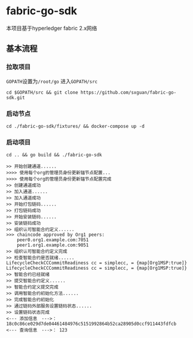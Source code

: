 # fabric-go-sdk
本项目基于hyperledger fabric 2.x网络
## 基本流程
### 拉取项目
`GOPATH`设置为`/root/go`
进入`GOPATH/src`

```
cd $GOPATH/src && git clone https://github.com/sxguan/fabric-go-sdk.git
```

### 启动节点

```
cd ./fabric-go-sdk/fixtures/ && docker-compose up -d
```

### 启动项目

```
cd .. && go build && ./fabric-go-sdk
```
```
>> 开始创建通道......
>>>> 使用每个org的管理员身份更新锚节点配置...
>>>> 使用每个org的管理员身份更新锚节点配置完成
>> 创建通道成功
>> 加入通道......
>> 加入通道成功
>> 开始打包链码......
>> 打包链码成功
>> 开始安装链码......
>> 安装链码成功
>> 组织认可智能合约定义......
>>> chaincode approved by Org1 peers:
	peer0.org1.example.com:7051
	peer1.org1.example.com:9051
>> 组织认可智能合约定义完成
>> 检查智能合约是否就绪......
LifecycleCheckCCCommitReadiness cc = simplecc, = {map[Org1MSP:true]}
LifecycleCheckCCCommitReadiness cc = simplecc, = {map[Org1MSP:true]}
>> 智能合约已经就绪
>> 提交智能合约定义......
>> 智能合约定义提交完成
>> 调用智能合约初始化方法......
>> 完成智能合约初始化
>> 通过链码外部服务设置链码状态......
>> 设置链码状态完成
<--- 添加信息　--->： 18c0c86ce029d7de04461484976c5151992864b52ca28905d0ccf911443fdfcb
<--- 查询信息　--->： 123
```

